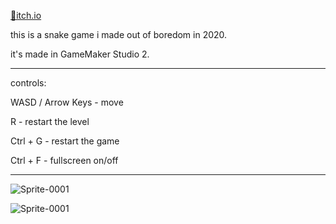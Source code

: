[📌itch.io](https://emretahtali.itch.io/snake)

this is a snake game i made out of boredom in 2020.

it's made in GameMaker Studio 2.

---
controls:

WASD / Arrow Keys - move

R - restart the level

Ctrl + G - restart the game

Ctrl + F - fullscreen on/off

---
![Sprite-0001](https://github.com/user-attachments/assets/8add5e5b-98b7-467f-95ed-faaa35201899)

![Sprite-0001](https://github.com/user-attachments/assets/fe692d72-c9b6-43f7-a593-86db83ffcba9)
